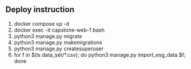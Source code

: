 ## Deploy instruction

1. docker compose up -d
2. docker exec -it capstone-web-1 bash
3. python3 manage.py migrate
4. python3 manage.py makemigrations
5. python3 manage.py createsuperuser
6. for f in $(ls data_set/*.csv); do python3 manage.py import_esg_data $f; done